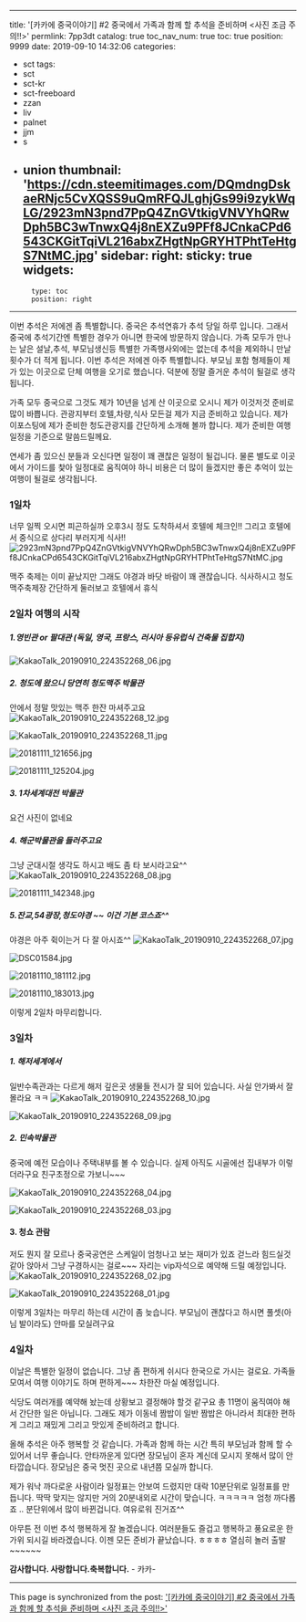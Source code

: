 
---
title: '[카카에 중국이야기] #2 중국에서 가족과 함께 할 추석을 준비하며 <사진 조금 주의!!>'
permlink: 7pp3dt
catalog: true
toc_nav_num: true
toc: true
position: 9999
date: 2019-09-10 14:32:06
categories:
- sct
tags:
- sct
- sct-kr
- sct-freeboard
- zzan
- liv
- palnet
- jjm
- s
- union
thumbnail: 'https://cdn.steemitimages.com/DQmdngDskaeRNjc5CvXQSS9uQmRFQJLghjGs99i9zykWqLG/2923mN3pnd7PpQ4ZnGVtkigVNVYhQRwDph5BC3wTnwxQ4j8nEXZu9PFf8JCnkaCPd6543CKGitTqiVL216abxZHgtNpGRYHTPhtTeHtgS7NtMC.jpg'
sidebar:
    right:
        sticky: true
widgets:
    -
        type: toc
        position: right
---


이번 추석은 저에겐 좀 특별합니다.
중국은 추석연휴가 추석 당일 하루 입니다.  그래서 중국에 추석기간엔 특별한 경우가 아니면 한국에 방문하지 않습니다. 가족 모두가 만나는 날은 설날,추석, 부모님생신등 특별한 가족행사외에는 없는데 추석을 제외하니 만날 횟수가 더 적게 됩니다.  이번 추석은 저에겐 아주 특별합니다.  부모님 포함 형제들이 제가 있는 이곳으로 단체 여행을 오기로 했습니다.  덕분에 정말 즐거운 추석이 될걸로 생각됩니다. 

가족 모두 중국으로 그것도 제가 10년을 넘게 산  이곳으로 오시니  제가 이것저것 준비로  많이 바쁩니다.  관광지부터 호텔,차량,식사 모든걸 제가 지금 준비하고 있습니다. 제가 이포스팅에 제가 준비한  청도관광지를 간단하게 소개해 볼까 합니다. 제가 준비한 여행 일정을 기준으로 말씀드릴께요.

연세가 좀 있으신 분들과 오신다면 일정이 꽤 괜찮은 일정이 될겁니다.  물론 별도로 이곳에서 가이드를 찿아 일정대로 움직여야 하니 비용은 더 많이 들겠지만 좋은 추억이 있는 여행이 될걸로 생각됩니다.

 
### 1일차

너무 일찍 오시면 피곤하실까 오후3시 정도 도착하셔서 호텔에 체크인!!
그리고 호텔에서 중식으로  상다리 부러지게 식사!!
![2923mN3pnd7PpQ4ZnGVtkigVNVYhQRwDph5BC3wTnwxQ4j8nEXZu9PFf8JCnkaCPd6543CKGitTqiVL216abxZHgtNpGRYHTPhtTeHtgS7NtMC.jpg](https://cdn.steemitimages.com/DQmdngDskaeRNjc5CvXQSS9uQmRFQJLghjGs99i9zykWqLG/2923mN3pnd7PpQ4ZnGVtkigVNVYhQRwDph5BC3wTnwxQ4j8nEXZu9PFf8JCnkaCPd6543CKGitTqiVL216abxZHgtNpGRYHTPhtTeHtgS7NtMC.jpg)

맥주 축제는 이미 끝났지만 그래도 야경과 바닷 바람이 꽤 괜찮습니다.
식사하시고 청도맥주축제장 간단하게 둘러보고 호텔에서 휴식

### 2일차 여행의 시작
 #####  1.영빈관 or 팔대관 (독일, 영국, 프랑스, 러시아 등유럽식 건축물 집합지)
![KakaoTalk_20190910_224352268_06.jpg](https://cdn.steemitimages.com/DQmat9AAfk6ZNHivLix3pV4Bkbv1YZmpBRb9Gxcg5jE76EK/KakaoTalk_20190910_224352268_06.jpg)
#####  2. 청도에 왔으니 당연히 청도맥주 박물관
안에서 정말 맛있는 맥주 한잔 마셔주고요
![KakaoTalk_20190910_224352268_12.jpg](https://cdn.steemitimages.com/DQmNa5kXWFJKhGy7xgvZ16Y3iiqfCndJv2Skj7emJcJLTH9/KakaoTalk_20190910_224352268_12.jpg)

![KakaoTalk_20190910_224352268_11.jpg](https://cdn.steemitimages.com/DQmP6L7F7Lwp7H5s3K2uAJ271XDrsMT6itwkJmr2AriS2DD/KakaoTalk_20190910_224352268_11.jpg)

![20181111_121656.jpg](https://cdn.steemitimages.com/DQmSRyWkTrkX6oDcT3RvnAUY4XDQEbKbmJv5BgSgt6Zoox1/20181111_121656.jpg)

![20181111_125204.jpg](https://cdn.steemitimages.com/DQmTeweCgxuw2DqzLMTpQn7LeyhcpHTXg5F19UF9ac9UfJj/20181111_125204.jpg)


#####  3. 1차세계대전 박물관  
요건 사진이 없네요

##### 4. 해군박물관을 들러주고요
그냥 군대시절 생각도 하시고 배도 좀 타 보시라고요^^
![KakaoTalk_20190910_224352268_08.jpg](https://cdn.steemitimages.com/DQmeCveT3DkxsoShrGdQQwQ2uRiHi2sjr3gCx79YMrqMz1P/KakaoTalk_20190910_224352268_08.jpg)

![20181111_142348.jpg](https://cdn.steemitimages.com/DQmSKMzrYJbFwk1Nvtxk4zPnqKuYfMMzkRmUi8ciMrTHJhi/20181111_142348.jpg)

##### 5.잔교,54광장,청도야경 ~~ 이건 기본 코스죠^^
야경은 아주 쥑이는거 다 잘 아시죠^^
![KakaoTalk_20190910_224352268_07.jpg](https://cdn.steemitimages.com/DQmZfVPBiN7f6DCSN39B38zUQNA44ts7yLzjkjYyP9mYee5/KakaoTalk_20190910_224352268_07.jpg)

![DSC01584.jpg](https://cdn.steemitimages.com/DQmYoPsuspYjTp1XQK9dFsgZ6ctYGxdFHStqtaMFhy82JLr/DSC01584.jpg)

![20181110_181112.jpg](https://cdn.steemitimages.com/DQmQPbHVzSHxpSaUWJKLNDB3jRbCQ29xgeFsTqqrmxR5NVM/20181110_181112.jpg)

![20181110_183013.jpg](https://cdn.steemitimages.com/DQmdVW1NmaGT2dva1ML1whAigRdcZx2BwKDmvvB19FzWLfh/20181110_183013.jpg)

이렇게 2일차 마무리합니다.

### 3일차
##### 1. 해저세계에서
일반수족관과는 다르게  해저 깊은곳 생물들 전시가 잘 되어 있습니다.
사실 안가봐서 잘 몰라요 ㅋㅋ
![KakaoTalk_20190910_224352268_10.jpg](https://cdn.steemitimages.com/DQmX17HQovaHyXqQkKu3jkDNLYo714gWHojs2YKgRtUz8JX/KakaoTalk_20190910_224352268_10.jpg)

![KakaoTalk_20190910_224352268_09.jpg](https://cdn.steemitimages.com/DQmVrG2foskHNyqhUcaiDSC6zUzFkAF3hQCpgFnDSZGCTn4/KakaoTalk_20190910_224352268_09.jpg)

##### 2. 민속박물관
중국에 예전 모습이나 주택내부를 볼 수 있습니다. 
실제 아직도 시골에선 집내부가 이렇더라구요 친구초정으로 가보니~~~

![KakaoTalk_20190910_224352268_04.jpg](https://cdn.steemitimages.com/DQmPXdeEseYbMn7oPdPs1r2uhbKe4KuA33BBDLtUw5kFuN6/KakaoTalk_20190910_224352268_04.jpg)

![KakaoTalk_20190910_224352268_03.jpg](https://cdn.steemitimages.com/DQmNMwaC3AhUy8t5EsZtWhNi88Pm84wXwFS1CpgcndCHgRz/KakaoTalk_20190910_224352268_03.jpg)

#### 3. 청쇼 관람 
저도 뭔지 잘 모르나 중국공연은 스케일이 엄청나고  보는 재미가 있죠
걷느라 힘드실것 같아 앉아서 그냥 구경하시는 걸로~~~
자리는 vip자석으로 예약해 드릴 예정입니다. 
![KakaoTalk_20190910_224352268_02.jpg](https://cdn.steemitimages.com/DQmNoSVAK7yxZJ7xFW9KAEyQEkqmRANSk6ew6Zgr8pq73PU/KakaoTalk_20190910_224352268_02.jpg)

![KakaoTalk_20190910_224352268_01.jpg](https://cdn.steemitimages.com/DQmTCWnWnUe3QUzT2d2zHUpkpZqP4G8F7YjBCd699rETDhm/KakaoTalk_20190910_224352268_01.jpg)

이렇게 3일차는 마무리 하는데 시간이 좀 늦습니다.  부모님이 괜찮다고 하시면 풀셋(아님 발이라도) 안마를 모실려구요

### 4일차
이날은 특별한 일정이 없습니다. 
그냥 좀 편하게 쉬시다  한국으로 가시는 걸로요.
가족들 모여서 여행 이야기도 하며 편하게~~~ 차한잔 마실 예정입니다. 


식당도 여러개를 예약해  놨는데 상황보고 결정해야 할것 같구요
총 11명이 움직여야 해서 간단한 일은 아닙니다.  그래도 제가 이동네 짬밥이 일반 짬밥은 아니라서 최대한 편하게 그리고 재밌게 그리고 맛있게 준비하려고 합니다. 

올해 추석은 아주 행복할 것 같습니다.  가족과 함께 하는 시간 특히 부모님과 함께 할 수 있어서 너무 좋습니다.  안타까운게 있다면 장모님이 혼자 계신데 모시지 못해서 많이 안타깝습니다.  장모님은 중국  멋진 곳으로 내년쯤 모실까 합니다. 

제가 워낙 까다로운 사람이라 일정표는 안보여 드렸지만 대락 10분단위로 일정표를 만듭니다. 딱딱 맞지는 않지만 거의  20분내외로 시간이 맞습니다.  ㅋㅋㅋㅋㅋ 엄청 까다롭죠 .. 분단위에서 많이 바뀐겁니다.  여유로워 진거죠^^


아무튼 전 이번 추석 행복하게 잘 놀겠습니다. 
여러분들도 즐겁고 행복하고 풍요로운 한가위 되시길 바라겠습니다. 
이젠 모든 준비가 끝났습니다. ㅎㅎㅎㅎ  열심히 놀러 출발~~~~~~

**감사합니다. 사랑합니다.축복합니다.** - 카카-

- - -

This page is synchronized from the post: ['[카카에 중국이야기] #2 중국에서 가족과 함께 할 추석을 준비하며 <사진 조금 주의!!>'](https://steemit.com/@kibumh/7pp3dt)
